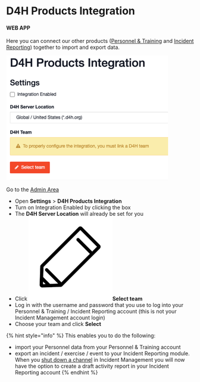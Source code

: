 # D4H Products Integration

#### WEB APP

Here you can connect our other products ([Personnel & Training](../../../../personnel-and-training/getting-started.md) and [Incident Reporting](../../../../incident-reporting/getting-started.md)) together to import and export data.

![](<../../../../.gitbook/assets/D4H products integration.png>)

Go to the [Admin Area](../../)

* Open **Settings** > **D4H Products Integration**
* Turn on Integration Enabled by clicking the box
* The **D4H Server Location** will already be set for you
* Click <img src="../../../../.gitbook/assets/crayon icon.png" alt="Image Placeholder" data-size="line">**Select team**
* Log in with the username and password that you use to log into your Personnel & Training / Incident Reporting account (this is not your Incident Management account login)
* Choose your team and click **Select**

{% hint style="info" %}
This enables you to do the following:

* import your Personnel data from your Personnel & Training account
* export an incident / exercise / event to your Incident Reporting module. When you [shut down a channel](../../../channels/shutting-down-a-channel.md) in Incident Management you will now have the option to create a draft activity report in your Incident Reporting account
{% endhint %}

